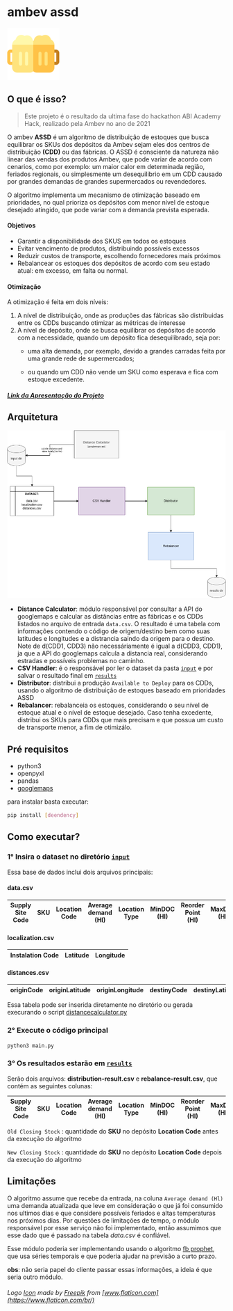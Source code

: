 # ambev assd 

<img src="/icon.png" alt="drawing" width="120"/>  

## O que é isso? 

>  Este projeto é o resultado da ultima fase do hackathon ABI Academy Hack, realizado pela Ambev no ano de 2021 

O ambev **ASSD** é um algoritmo de distribuição de estoques que busca equilibrar os SKUs dos depósitos da Ambev sejam eles dos centros de distribuição **(CDD)** ou das fábricas. O ASSD é consciente da natureza não linear das vendas dos produtos Ambev, que pode variar de acordo com cenarios, como por exemplo: um maior calor em determinada região, feriados regionais, ou simplesmente um desequilibrio em um CDD causado por grandes demandas de grandes supermercados ou revendedores.

O algoritmo implementa um mecanismo de otimização baseado em prioridades, no qual prioriza os depósitos com menor nível de estoque desejado atingido, que pode variar com a demanda prevista esperada.

#### Objetivos

- Garantir a disponibilidade dos SKUS em todos os estoques
- Evitar vencimento de produtos, distribuindo possíveis excessos
- Reduzir custos de transporte, escolhendo fornecedores  mais próximos
- Rebalancear os estoques dos depósitos de acordo com seu estado atual: em excesso, em falta ou normal.

#### Otimização

A otimização é feita em dois níveis:

1) A nível de distribuição, onde as produções das fábricas são distribuidas entre os CDDs buscando otimizar as métricas de interesse
2) A nível de depósito, onde se busca equilibrar os depósitos de acordo com a necessidade, quando um depósito fica desequilibrado, seja por:  
   - uma alta demanda, por exemplo, devido a grandes carradas feita por uma grande rede de supermercados;

   - ou quando um CDD não vende um SKU como esperava e fica com estoque excedente.

##### [Link da Apresentação do Projeto](https://docs.google.com/presentation/d/1PJFX2oOBo11Y8E7wiLWTmox6MduWteeThvZ6fA4oeQs/edit?usp=sharing)

## Arquitetura

<p align="center">
  <img src="/arquitetura.png" alt="drawing"/>
</p>

- **Distance Calculator**: módulo responsável por consultar a API do googlemaps e calcular as distâncias entre as fábricas e os CDDs listados no arquivo de entrada `data.csv`. O resultado é uma tabela com informações contendo o código de origem/destino bem como suas latitudes e longitudes e a distrancia saindo da origem para o destino. Note de d(CDD1, CDD3)  não necessáriamente é igual a d(CDD3, CDD1), ja que a API do googlemaps calcula a distancia real, considerando estradas e possíveis problemas no caminho.
- **CSV Handler**: é o responsável por ler o dataset da pasta [`input`](https://github.com/viniciusbds/ambev-assd/tree/main/input) e por salvar o resultado final em [`results`](https://github.com/viniciusbds/ambev-assd/tree/main/results)
- **Distributor**: distribui a produção `Available to Deploy` para os CDDs, usando o algoritmo de distribuição de estoques baseado em prioridades ASSD
- **Rebalancer**: rebalanceia os estoques, considerando o seu nível de estoque atual e o nível de estoque desejado. Caso tenha excedente, distribui os SKUs para CDDs que mais precisam e que possua um custo de transporte menor, a fim de otimizálo.


## Pré requisitos

- python3
- openpyxl
- pandas
- [googlemaps](https://github.com/googlemaps/google-maps-services-python)

para instalar basta executar:
```bash 
pip install [deendency]
```

## Como executar?

### 1° Insira o dataset no diretório [`input`](https://github.com/viniciusbds/ambev-assd/tree/main/input)

Essa base de dados inclui dois arquivos principais:

#### data.csv

| Supply Site Code | SKU | Location Code | Average demand (Hl)| Location Type | MinDOC (Hl) | Reorder Point (Hl) | MaxDOC  (Hl) | Closing Stock | Available to Deploy
| ---------------- | --- | ------------- | ------------------------ | ------------- | ----------- | ------------------ | ------------ | ------------- | ----------------- |


#### localization.csv

| Instalation Code | Latitude | Longitude |
| ---------------- | -------- | --------- |

#### distances.csv

| originCode | originLatitude | originLongitude | destinyCode | destinyLatitude | destinyLongitude | distance |
| ---------------- | -------- | --------- | -- | ---------------- | -------- | --------- |

Essa tabela pode ser inserida diretamente no diretório ou gerada execurando o script [distancecalculator.py](https://github.com/viniciusbds/ambev-assd/blob/main/distancecalculator.py)

### 2° Execute o código principal

```bash
python3 main.py 
```

### 3° Os resultados estarão em [`results`](https://github.com/viniciusbds/ambev-assd/tree/main/results)

Serão dois arquivos: **distribution-result.csv** e **rebalance-result.csv**, que contém as seguintes colunas:


| Supply Site Code | SKU | Location Code | Average demand (Hl)| Location Type | MinDOC (Hl) | Reorder Point (Hl) | MaxDOC  (Hl) | Old Closing Stock | New Closing Stock | Available to Deploy
| ---------------- | --- | ------------- | ------------------------ | ------------- | ----------- | ------------------ | ------------ | -- | ------------- | ----------------- |

`Old Closing Stock` : quantidade do **SKU** no depósito **Location Code** antes da execução do algoritmo

`New Closing Stock` : quantidade do **SKU** no depósito **Location Code** depois da execução do algoritmo

## Limitações

O algoritmo assume que recebe da entrada, na coluna `Average demand (Hl)` uma demanda atualizada que leve em consideração o que já foi consumido nos ultimos dias e que considere possíveis feriados e altas temperaturas nos próximos dias. Por questões de limitações de tempo, o módulo responsável por esse serviço não foi implementado, então assumimos que esse dado que é passado na tabela *data.csv* é confiável.

Esse módulo poderia ser implementando usando o algoritmo [fb prophet](https://github.com/facebook/prophet), que usa séries temporais e que poderia ajudar na previsão a curto prazo.

**obs**: não seria papel do cliente passar essas informações, a ideia é que seria outro módulo.


###### Logo [Icon](./icon.png) made by [Freepik](https://www.flaticon.com/br/autores/freepik) from [www.flaticon.com](https://www.flaticon.com/br/)
